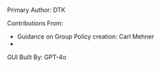 Primary Author: DTK 

Contributions From:
 * Guidance on Group Policy creation: Carl Mehner
 * 

GUI Built By: GPT-4o